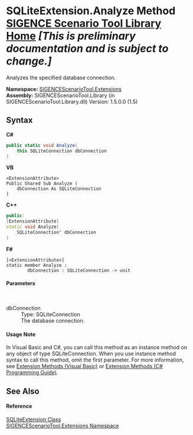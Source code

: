 # SQLiteExtension.Analyze Method <a href="https://github.com/ObiWanLansi/SIGENCE-Scenario-Tool">SIGENCE Scenario Tool Library Home</a> _**\[This is preliminary documentation and is subject to change.\]**_

Analyzes the specified database connection.

**Namespace:**&nbsp;<a href="f2af11f5-ae9d-3dcc-a4a9-ba07a037925f.md">SIGENCEScenarioTool.Extensions</a><br />**Assembly:**&nbsp;SIGENCEScenarioTool.Library (in SIGENCEScenarioTool.Library.dll) Version: 1.5.0.0 (1.5)

## Syntax

**C#**<br />
``` C#
public static void Analyze(
	this SQLiteConnection dbConnection
)
```

**VB**<br />
``` VB
<ExtensionAttribute>
Public Shared Sub Analyze ( 
	dbConnection As SQLiteConnection
)
```

**C++**<br />
``` C++
public:
[ExtensionAttribute]
static void Analyze(
	SQLiteConnection^ dbConnection
)
```

**F#**<br />
``` F#
[<ExtensionAttribute>]
static member Analyze : 
        dbConnection : SQLiteConnection -> unit 

```


#### Parameters
&nbsp;<dl><dt>dbConnection</dt><dd>Type: SQLiteConnection<br />The database connection.</dd></dl>

#### Usage Note
In Visual Basic and C#, you can call this method as an instance method on any object of type SQLiteConnection. When you use instance method syntax to call this method, omit the first parameter. For more information, see <a href="http://msdn.microsoft.com/en-us/library/bb384936.aspx">Extension Methods (Visual Basic)</a> or <a href="http://msdn.microsoft.com/en-us/library/bb383977.aspx">Extension Methods (C# Programming Guide)</a>.

## See Also


#### Reference
<a href="ba2e0331-d80c-b9c0-226b-e22ef62f61eb.md">SQLiteExtension Class</a><br /><a href="f2af11f5-ae9d-3dcc-a4a9-ba07a037925f.md">SIGENCEScenarioTool.Extensions Namespace</a><br />
